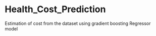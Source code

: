 # Health_Cost_Prediction
Estimation of cost from the dataset using gradient boosting Regressor model
